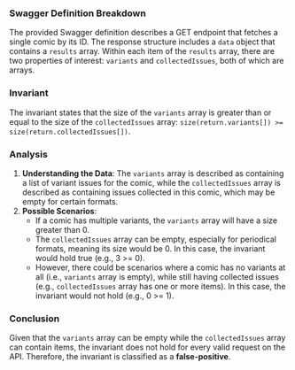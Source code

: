 ### Swagger Definition Breakdown
The provided Swagger definition describes a GET endpoint that fetches a single comic by its ID. The response structure includes a `data` object that contains a `results` array. Within each item of the `results` array, there are two properties of interest: `variants` and `collectedIssues`, both of which are arrays.

### Invariant
The invariant states that the size of the `variants` array is greater than or equal to the size of the `collectedIssues` array: `size(return.variants[]) >= size(return.collectedIssues[])`.

### Analysis
1. **Understanding the Data**: The `variants` array is described as containing a list of variant issues for the comic, while the `collectedIssues` array is described as containing issues collected in this comic, which may be empty for certain formats. 
2. **Possible Scenarios**: 
   - If a comic has multiple variants, the `variants` array will have a size greater than 0. 
   - The `collectedIssues` array can be empty, especially for periodical formats, meaning its size would be 0. In this case, the invariant would hold true (e.g., 3 >= 0).
   - However, there could be scenarios where a comic has no variants at all (i.e., `variants` array is empty), while still having collected issues (e.g., `collectedIssues` array has one or more items). In this case, the invariant would not hold (e.g., 0 >= 1).

### Conclusion
Given that the `variants` array can be empty while the `collectedIssues` array can contain items, the invariant does not hold for every valid request on the API. Therefore, the invariant is classified as a **false-positive**.
